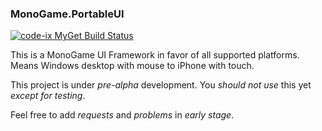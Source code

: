 ### MonoGame.PortableUI

[![code-ix MyGet Build Status](https://www.myget.org/BuildSource/Badge/code-ix?identifier=87730a8e-c720-4308-a91e-c5b2db6ca890)](https://www.myget.org/)

This is a MonoGame UI Framework in favor of all supported platforms. Means Windows desktop with mouse to iPhone with touch. 

This project is under *pre-alpha* development. You *should not use* this yet *except for testing*. 

Feel free to add *requests* and *problems* in *early stage*. 
